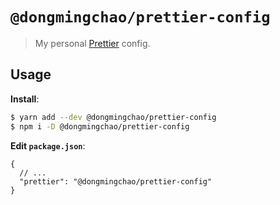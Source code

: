 # `@dongmingchao/prettier-config`

> My personal [Prettier](https://prettier.io) config.

## Usage

**Install**:

```bash
$ yarn add --dev @dongmingchao/prettier-config
$ npm i -D @dongmingchao/prettier-config
```

**Edit `package.json`**:

```jsonc
{
  // ...
  "prettier": "@dongmingchao/prettier-config"
}
```
